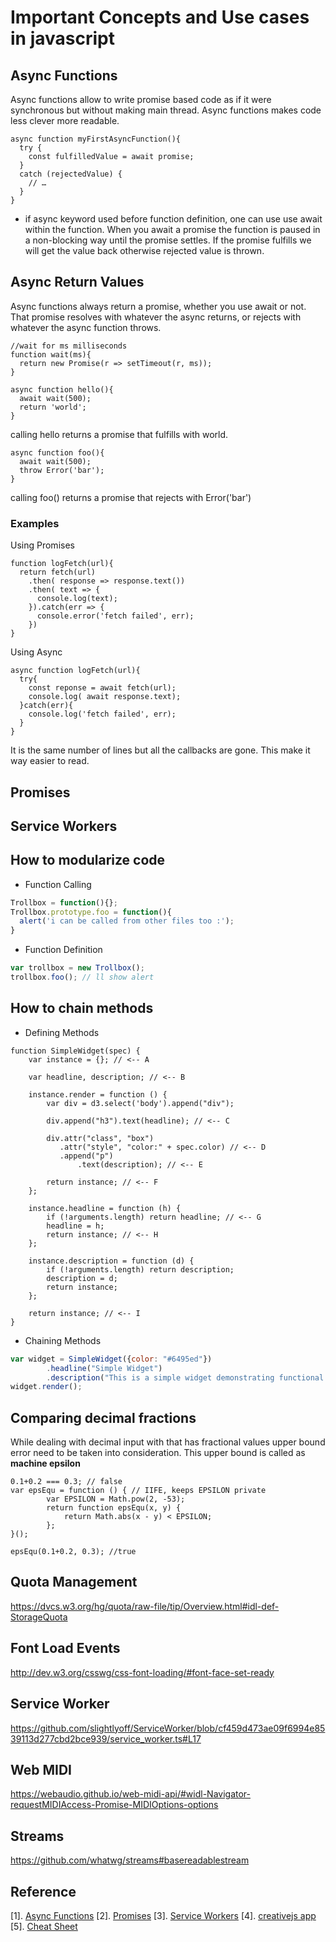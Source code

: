# Important Concepts and Use cases in javascript

## Async Functions
Async functions allow to write promise based code as if it were synchronous but without making main thread. Async functions makes code less clever more readable.

```
async function myFirstAsyncFunction(){
  try {
    const fulfilledValue = await promise;
  }
  catch (rejectedValue) {
    // …
  }
}
```
* if async keyword used before function definition, one can use use await within the function. When you await a promise the function is paused in a non-blocking way until the promise settles. If the promise fulfills we will get the value back otherwise rejected value is thrown.

## Async Return Values

Async functions always return a promise, whether you use await or not. That promise resolves with whatever the async returns, or rejects with whatever the async function throws.

```
//wait for ms milliseconds
function wait(ms){
  return new Promise(r => setTimeout(r, ms));  
}
```
```
async function hello(){
  await wait(500);
  return 'world';
}
```
calling hello returns a promise that fulfills with world.

```
async function foo(){
  await wait(500);
  throw Error('bar');
}
```
calling foo() returns a promise that rejects with Error('bar')

### Examples
Using Promises
```
function logFetch(url){
  return fetch(url)
    .then( response => response.text())
    .then( text => {
      console.log(text);
    }).catch(err => {
      console.error('fetch failed', err);
    })
}
```
Using Async
```
async function logFetch(url){
  try{
    const reponse = await fetch(url);
    console.log( await response.text);
  }catch(err){
    console.log('fetch failed', err);
  }
}
```
It is the same number of lines but all the callbacks are gone. This make it way easier to  read.
## Promises

## Service Workers

## How to modularize code
* Function Calling
```javascript
Trollbox = function(){};
Trollbox.prototype.foo = function(){
  alert('i can be called from other files too :');
}
```
* Function Definition
```javascript
var trollbox = new Trollbox();
trollbox.foo(); // ll show alert
```
## How to chain methods

* Defining Methods
```
function SimpleWidget(spec) {
    var instance = {}; // <-- A

    var headline, description; // <-- B

    instance.render = function () {
        var div = d3.select('body').append("div");

        div.append("h3").text(headline); // <-- C

        div.attr("class", "box")
           .attr("style", "color:" + spec.color) // <-- D
           .append("p")
               .text(description); // <-- E

        return instance; // <-- F
    };

    instance.headline = function (h) {
        if (!arguments.length) return headline; // <-- G
        headline = h;
        return instance; // <-- H
    };

    instance.description = function (d) {
        if (!arguments.length) return description;
        description = d;
        return instance;
    };

    return instance; // <-- I
}
```

* Chaining Methods
```javascript
var widget = SimpleWidget({color: "#6495ed"})
        .headline("Simple Widget")
        .description("This is a simple widget demonstrating functional javascript.");
widget.render();
```

## Comparing decimal fractions
While dealing with decimal input with that has fractional values upper bound error need to be taken into consideration. This upper bound is called as **machine epsilon**
```
0.1+0.2 === 0.3; // false
var epsEqu = function () { // IIFE, keeps EPSILON private
        var EPSILON = Math.pow(2, -53);
        return function epsEqu(x, y) {
            return Math.abs(x - y) < EPSILON;
        };
}();

epsEqu(0.1+0.2, 0.3); //true
```

## Quota Management
https://dvcs.w3.org/hg/quota/raw-file/tip/Overview.html#idl-def-StorageQuota

## Font Load Events
http://dev.w3.org/csswg/css-font-loading/#font-face-set-ready

## Service Worker
https://github.com/slightlyoff/ServiceWorker/blob/cf459d473ae09f6994e8539113d277cbd2bce939/service_worker.ts#L17

## Web MIDI
https://webaudio.github.io/web-midi-api/#widl-Navigator-requestMIDIAccess-Promise-MIDIOptions-options

## Streams
https://github.com/whatwg/streams#basereadablestream


## Reference
[1]. [Async Functions](https://developers.google.com/web/fundamentals/primers/async-functions)
[2]. [Promises](https://developers.google.com/web/fundamentals/primers/promises)
[3]. [Service Workers](https://developers.google.com/web/fundamentals/primers/service-workers/) 
[4]. [creativejs app](http://creativejs.com/)
[5]. [Cheat Sheet](http://overapi.com/javascript)
